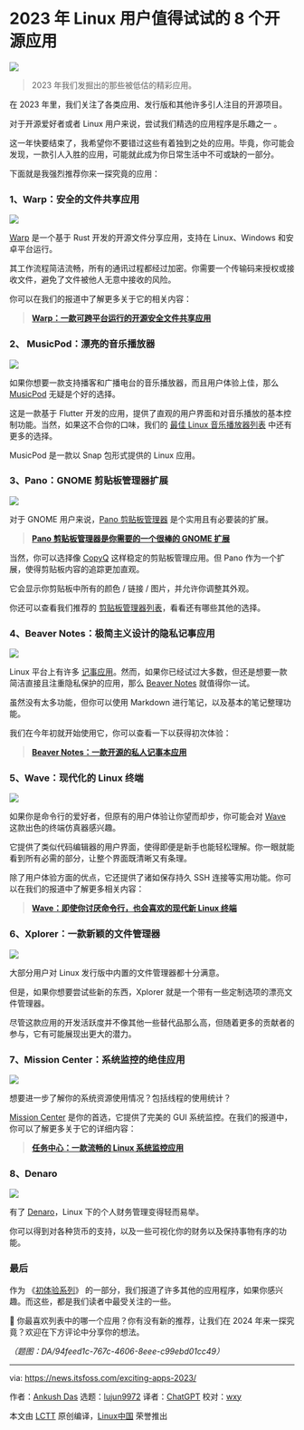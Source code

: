 [#]: subject: "8 Exciting Open Source Apps Linux Users Loved Exploring in 2023"
[#]: via: "https://news.itsfoss.com/exciting-apps-2023/"
[#]: author: "Ankush Das https://news.itsfoss.com/author/ankush/"
[#]: collector: "lujun9972/lctt-scripts-1700446145"
[#]: translator: "ChatGPT"
[#]: reviewer: "wxy"
[#]: publisher: "wxy"
[#]: url: "https://linux.cn/article-16518-1.html"

2023 年 Linux 用户值得试试的 8 个开源应用
======

![][0]

> 2023 年我们发掘出的那些被低估的精彩应用。

在 2023 年里，我们关注了各类应用、发行版和其他许多引人注目的开源项目。

对于开源爱好者或者 Linux 用户来说，尝试我们精选的应用程序是乐趣之一 。

这一年快要结束了，我希望你不要错过这些有着独到之处的应用。毕竟，你可能会发现，一款引人入胜的应用，可能就此成为你日常生活中不可或缺的一部分。

下面就是我强烈推荐你来一探究竟的应用：

### 1、Warp：安全的文件共享应用

![][1]

[Warp][2] 是一个基于 Rust 开发的开源文件分享应用，支持在 Linux、Windows 和安卓平台运行。

其工作流程简洁流畅，所有的通讯过程都经过加密。你需要一个传输码来授权或接收文件，避免了文件被他人无意中接收的风险。

你可以在我们的报道中了解更多关于它的相关内容：

> **[Warp：一款可跨平台运行的开源安全文件共享应用][2]**

### 2、 MusicPod：漂亮的音乐播放器

![][4]

如果你想要一款支持播客和广播电台的音乐播放器，而且用户体验上佳，那么 [MusicPod][5] 无疑是个好的选择。

这是一款基于 Flutter 开发的应用，提供了直观的用户界面和对音乐播放的基本控制功能。当然，如果这不合你的口味，我们的 [最佳 Linux 音乐播放器列表][6] 中还有更多的选择。

MusicPod 是一款以 Snap 包形式提供的 Linux 应用。

### 3、Pano：GNOME 剪贴板管理器扩展

![][7]

对于 GNOME 用户来说，[Pano 剪贴板管理器][8] 是个实用且有必要装的扩展。

> **[Pano 剪贴板管理器是你需要的一个很棒的 GNOME 扩展][8]**

当然，你可以选择像 [CopyQ][9] 这样稳定的剪贴板管理应用。但 Pano 作为一个扩展，使得剪贴板内容的追踪更加直观。

它会显示你剪贴板中所有的颜色 / 链接 / 图片，并允许你调整其外观。

你还可以查看我们推荐的 [剪贴板管理器列表][10]，看看还有哪些其他的选择。

### 4、Beaver Notes：极简主义设计的隐私记事应用

![][12]

Linux 平台上有许多 [记事应用][13]。然而，如果你已经试过大多数，但还是想要一款简洁直接且注重隐私保护的应用，那么 [Beaver Notes][14] 就值得你一试。

虽然没有太多功能，但你可以使用 Markdown 进行笔记，以及基本的笔记整理功能。

我们在今年初就开始使用它，你可以查看一下以获得初次体验：

> **[Beaver Notes：一款开源的私人记事本应用][14]**

### 5、Wave：现代化的 Linux 终端

![][15]

如果你是命令行的爱好者，但原有的用户体验让你望而却步，你可能会对 [Wave][15A] 这款出色的终端仿真器感兴趣。

它提供了类似代码编辑器的用户界面，使得即便是新手也能轻松理解。你一眼就能看到所有必需的部分，让整个界面既清晰又有条理。

除了用户体验方面的优点，它还提供了诸如保存持久 SSH 连接等实用功能。你可以在我们的报道中了解更多相关内容：

> **[Wave：即使你讨厌命令行，也会喜欢的现代新 Linux 终端][15A]**

### 6、Xplorer：一款新颖的文件管理器

![][16]

大部分用户对 Linux 发行版中内置的文件管理器都十分满意。

但是，如果你想要尝试些新的东西，Xplorer 就是一个带有一些定制选项的漂亮文件管理器。

尽管这款应用的开发活跃度并不像其他一些替代品那么高，但随着更多的贡献者的参与，它有可能展现出更大的潜力。

### 7、Mission Center：系统监控的绝佳应用

![][17]

想要进一步了解你的系统资源使用情况？包括线程的使用统计？

[Mission Center][17A] 是你的首选，它提供了完美的 GUI 系统监控。在我们的报道中，你可以了解更多关于它的详细内容：

> **[任务中心：一款流畅的 Linux 系统监控应用][17A]**

### 8、Denaro

![][18]

有了 [Denaro][19]，Linux 下的个人财务管理变得轻而易举。

你可以得到对各种货币的支持，以及一些可视化你的财务以及保持事物有序的功能。

### 最后

作为 《[初体验系列][20]》 的一部分，我们报道了许多其他的应用程序，如果你感兴趣。而这些，都是我们读者中最受关注的一些。

💬 你最喜欢列表中的哪一个应用？你有没有新的推荐，让我们在 2024 年来一探究竟？欢迎在下方评论中分享你的想法。


*（题图：DA/94feed1c-767c-4606-8eee-c99ebd01cc49）*

--------------------------------------------------------------------------------

via: https://news.itsfoss.com/exciting-apps-2023/

作者：[Ankush Das][a]
选题：[lujun9972][b]
译者：[ChatGPT](https://linux.cn/lctt/ChatGPT)
校对：[wxy](https://github.com/wxy)

本文由 [LCTT](https://github.com/LCTT/TranslateProject) 原创编译，[Linux中国](https://linux.cn/) 荣誉推出

[a]: https://news.itsfoss.com/author/ankush/
[b]: https://github.com/lujun9972
[1]: https://news.itsfoss.com/content/images/2023/06/Warp_X.jpg
[2]: https://linux.cn/article-16117-1.html
[3]: https://news.itsfoss.com/content/images/size/w256h256/2022/08/android-chrome-192x192.png
[4]: https://news.itsfoss.com/content/images/2023/03/MusicPod.png
[5]: https://news.itsfoss.com/musicpod/
[6]: https://itsfoss.com/best-music-players-linux/
[7]: https://news.itsfoss.com/content/images/2023/03/Pano-1.jpg
[8]: https://linux.cn/article-15835-1.html
[9]: https://itsfoss.com/copyq-clipboard-manager/
[10]: https://itsfoss.com/linux-clipboard-managers/
[11]: https://itsfoss.com/content/images/size/w256h256/2022/12/android-chrome-192x192.png
[12]: https://news.itsfoss.com/content/images/2023/08/BN-1-1.jpg
[13]: https://itsfoss.com/note-taking-apps-linux/
[14]: https://linux.cn/article-16210-1.html
[15]: https://news.itsfoss.com/content/images/2023/11/wave-terminal.webp
[15A]: https://linux.cn/article-16409-1.html
[16]: https://news.itsfoss.com/content/images/2023/12/Xplorer_X.png
[17]: https://news.itsfoss.com/content/images/2023/09/Mission_Center_1.png
[17A]: https://linux.cn/article-16257-1.html
[18]: https://news.itsfoss.com/content/images/2023/11/Denaro_9.png
[19]: https://news.itsfoss.com/denaro/
[20]: https://news.itsfoss.com/tag/first-look/
[0]: https://img.linux.net.cn/data/attachment/album/202312/30/173805pryspssscpmysbhc.jpg
